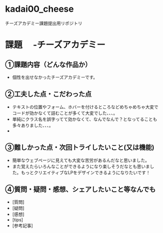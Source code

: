 # kadai00_cheese
チーズアカデミー課題提出用リポジトリ

# 課題　 -チーズアカデミー

## ①課題内容（どんな作品か）
- 個性を出せなかったチーズアカデミーです。

## ②工夫した点・こだわった点
- テキストの位置やフォーム、ホバーを付けるところなどめちゃめちゃ大変でコードが効かなくて詰むことが多くて大変でした、、、。
- 単純にクラス名を誤字ってて効かなくて、なんでなんで？となってることも多々ありました、、、。
- 

## ③難しかった点・次回トライしたいこと(又は機能)
- 簡単なウェブページに見えても大変な苦労があるんだなと思いました。
- また覚えたらいろんなことができるようになり楽しそうだなとも思いました。もっとクリエイティブなLPをデザインできるようになりたいです！

## ④質問・疑問・感想、シェアしたいこと等なんでも
- [質問]
- [疑問]
- [感想]
- [tips]
- [参考記事]
